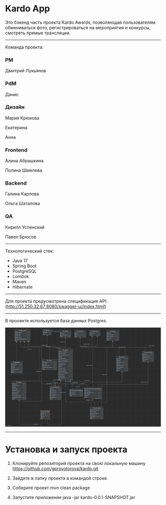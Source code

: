 # Kardo App

Это бэкенд часть проекта Kardo Awards, позволяющая пользователям обмениваться фото, регистрироваться на мероприятия и конкурсы, смотреть прямые трансляции.
____
Команда проекта:

### PM
Дмитрий Лукьянов

### PdM
Данис 

### Дизайн
Мария Крюкова

Екатерина

Анна 
         
### Frontend
Алина Абрашкина

Полина Шмелева

### Backend
Галина Карлова

Ольга Шаталова
          
### QA 
Кирилл Успенский

Павел Брюсов
     
____
Технологический стек:
* Java 17
* Spring Boot
* PostgreSQL
* Lombok
* Maven
* Hibernate
____

Для проекта предусмотрена спецификация API: 
(http://51.250.32.67:8080/swagger-ui/index.html)
____

В прооекте используется база данных Postgres.

![Схема БД](schema.png)
____
# Установка и запуск проекта
1. Клонируйте репозиторий проекта на свою локальную машину
https://github.com/gprovotorova/kardo.git

2. Зайдите в папку проекта в командой строке.

3. Соберите проект
mvn clean package

5. Запустите приложение
java -jar kardo-0.0.1-SNAPSHOT.jar
